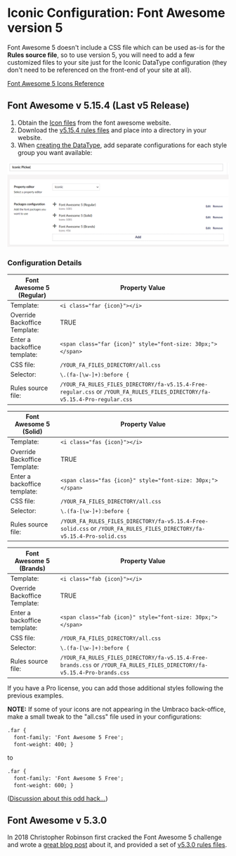# Iconic Configuration: Font Awesome version 5

Font Awesome 5 doesn't include a CSS file which can be used as-is for the **Rules source file**, so to use version 5, you will need to add a few customized files to your site just for the Iconic DataType configuration (they don't need to be referenced on the front-end of your site at all).

[Font Awesome 5 Icons Reference](https://fontawesome.com/v5/search)


## Font Awesome v 5.15.4 (Last v5 Release)

1. Obtain the [Icon files](https://fontawesome.com/v5/docs/web/) from the font awesome website.
2. Download the [v5.15.4 rules files](FA.5.15.4/) and place into a directory in your website.
2. When [creating the DataType](../), add separate configurations for each style group you want available:

![DataType with 3 styles configured](Iconic-Picker-DataType-FA5.png)

### Configuration Details


| **Font Awesome 5 (Regular)**  | Property Value |
| ------------- | ------------- |
| Template:  |  `<i class="far {icon}"></i>`  |
| Override Backoffice Template: | TRUE  |
| Enter a backoffice template:  |  `<span class="far {icon}" style="font-size: 30px;"></span>`  |
| CSS file:  | `/YOUR_FA_FILES_DIRECTORY/all.css`  |
| Selector: | `\.(fa-[\w-]+):before {` |
| Rules source file:  | `/YOUR_FA_RULES_FILES_DIRECTORY/fa-v5.15.4-Free-regular.css` or `/YOUR_FA_RULES_FILES_DIRECTORY/fa-v5.15.4-Pro-regular.css` |


| **Font Awesome 5 (Solid)**  | Property Value |
| ------------- | ------------- |
| Template:  |  `<i class="fas {icon}"></i>`  |
| Override Backoffice Template: | TRUE  |
| Enter a backoffice template:  |  `<span class="fas {icon}" style="font-size: 30px;"></span>`  |
| CSS file:  | `/YOUR_FA_FILES_DIRECTORY/all.css`  |
| Selector: | `\.(fa-[\w-]+):before {` |
| Rules source file:  | `/YOUR_FA_RULES_FILES_DIRECTORY/fa-v5.15.4-Free-solid.css` or `/YOUR_FA_RULES_FILES_DIRECTORY/fa-v5.15.4-Pro-solid.css` |

 
| **Font Awesome 5 (Brands)**  | Property Value |
| ------------- | ------------- |
| Template:  |  `<i class="fab {icon}"></i>`  |
| Override Backoffice Template: | TRUE  |
| Enter a backoffice template:  |  `<span class="fab {icon}" style="font-size: 30px;"></span>`  |
| CSS file:  | `/YOUR_FA_FILES_DIRECTORY/all.css`  |
| Selector: | `\.(fa-[\w-]+):before {` |
| Rules source file:  | `/YOUR_FA_RULES_FILES_DIRECTORY/fa-v5.15.4-Free-brands.css` or `/YOUR_FA_RULES_FILES_DIRECTORY/fa-v5.15.4-Pro-brands.css` |

If you have a Pro license, you can add those additional styles following the previous examples.

**NOTE:** If some of your icons are not appearing in the Umbraco back-office, make a small tweak to the "all.css" file used in your configurations:

```
.far {
  font-family: 'Font Awesome 5 Free';
  font-weight: 400; }
```

to 

```
.far {
  font-family: 'Font Awesome 5 Free';
  font-weight: 600; }
```

([Discussion about this odd hack...](https://github.com/skartknet/Iconic/discussions/13))
 


## Font Awesome v 5.3.0

In 2018 Christopher Robinson first cracked the Font Awesome 5 challenge and wrote a [great blog post](https://www.edg3.co.uk/blog/how-to-add-font-awesome-v5-icons-using-iconic-in-umbraco) about it, and provided a set of [v5.3.0 rules files](https://github.com/christopherrobinson/Font-Awesome-Icons/tree/master/css).



